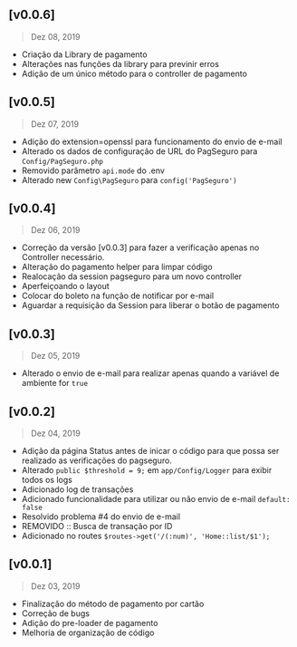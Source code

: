 ## [v0.0.6]
> Dez 08, 2019

- Criação da Library de pagamento
- Alterações nas funções da library para previnir erros
- Adição de um único método para o controller de pagamento

## [v0.0.5]
> Dez 07, 2019

- Adição do extension=openssl para funcionamento do envio de e-mail
- Alterado os dados de configuração de URL do PagSeguro para `Config/PagSeguro.php`
- Removido parâmetro `api.mode` do .env
- Alterado new `Config\PagSeguro` para `config('PagSeguro')`

## [v0.0.4]
> Dez 06, 2019

- Correção da versão [v0.0.3] para fazer a verificação apenas no Controller necessário.
- Alteração do pagamento helper para limpar código
- Realocação da session pagseguro para um novo controller
- Aperfeiçoando o layout
- Colocar do boleto na função de notificar por e-mail 
- Aguardar a requisição da Session para liberar o botão de pagamento

## [v0.0.3]
> Dez 05, 2019

- Alterado o envio de e-mail para realizar apenas quando a variável de ambiente for `true`

## [v0.0.2]
> Dez 04, 2019

- Adição da página Status antes de inicar o código para que possa ser realizado as verificações do pagseguro.
- Alterado `public $threshold = 9;` em `app/Config/Logger` para exibir todos os logs
- Adicionado log de transações
- Adicionado funcionalidade para utilizar ou não envio de e-mail `default: false`
- Resolvido problema #4 do envio de e-mail
- REMOVIDO :: Busca de transação por ID 
- Adicionado no routes `$routes->get('/(:num)', 'Home::list/$1');`

## [v0.0.1]
> Dez 03, 2019

- Finalização do método de pagamento por cartão
- Correção de bugs
- Adição do pre-loader de pagamento
- Melhoria de organização de código
